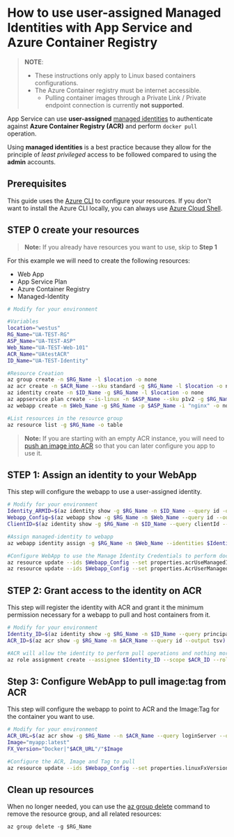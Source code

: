 # How to use user-assigned Managed Identities with App Service and Azure Container Registry

> **NOTE**:
>
> - These instructions only apply to Linux based containers configurations.
> - The Azure Container registry must be internet accessible.
>   - Pulling container images through a Private Link / Private endpoint connection is currently **not supported**.

App Service can use **user-assigned** [managed identities](https://docs.microsoft.com/azure/active-directory/managed-identities-azure-resources/overview) to authenticate against **Azure Container Registry (ACR)** and perform `docker pull` operation.

Using **managed identities** is a best practice because they allow for the principle of _least privileged_ access to be followed compared to using the **admin** accounts.

## Prerequisites

This guide uses the [Azure CLI](https://docs.microsoft.com/cli/azure/install-azure-cli?view=azure-cli-latest) to configure your resources. If you don't want to install the Azure CLI locally, you can always use [Azure Cloud Shell](https://docs.microsoft.com/azure/cloud-shell/quickstart).

## STEP 0 create your resources

> **Note:** If you already have resources you want to use, skip to **Step 1**

For this example we will need to create the following resources:

- Web App
- App Service Plan
- Azure Container Registry
- Managed-Identity

```bash
# Modify for your environment

#Variables
location="westus"
RG_Name="UA-TEST-RG"
ASP_Name="UA-TEST-ASP"
Web_Name="UA-TEST-Web-101"
ACR_Name="UAtestACR"
ID_Name="UA-TEST-Identity"

#Resource Creation
az group create -n $RG_Name -l $location -o none
az acr create -n $ACR_Name --sku standard -g $RG_Name -l $location -o none
az identity create -n $ID_Name -g $RG_Name -l $location -o none
az appservice plan create --is-linux -n $ASP_Name --sku p1v2 -g $RG_Name -l $location -o none
az webapp create -n $Web_Name -g $RG_Name -p $ASP_Name -i "nginx" -o none

#List resources in the resource group
az resource list -g $RG_Name -o table
```

> **Note:** If you are starting with an empty ACR instance, you will need to [push an image into ACR](https://docs.microsoft.com/azure/container-registry/container-registry-get-started-docker-cli) so that you can later configure you app to use it.

## STEP 1: Assign an identity to your WebApp

This step will configure the webapp to use a user-assigned identity.

```bash
# Modify for your environment
Identity_ARMID=$(az identity show -g $RG_Name -n $ID_Name --query id -o tsv)
Webapp_Config=$(az webapp show -g $RG_Name -n $Web_Name --query id --output tsv)"/config/web"
ClientID=$(az identity show -g $RG_Name -n $ID_Name --query clientId --output tsv)

#Assign managed-identity to webapp
az webapp identity assign -g $RG_Name -n $Web_Name --identities $Identity_ARMID -o none

#Configure WebApp to use the Manage Identity Credentials to perform docker pull operations
az resource update --ids $Webapp_Config --set properties.acrUseManagedIdentityCreds=True -o none
az resource update --ids $Webapp_Config --set properties.AcrUserManagedIdentityID=$ClientID -o none

```

## STEP 2: Grant access to the identity on ACR

This step will register the identity with ACR and grant it the minimum permission necessary for a webapp to pull and host containers from it.

```bash
# Modify for your environment
Identity_ID=$(az identity show -g $RG_Name -n $ID_Name --query principalId --output tsv)
ACR_ID=$(az acr show -g $RG_Name -n $ACR_Name --query id --output tsv)

#ACR will allow the identity to perform pull operations and nothing more
az role assignment create --assignee $Identity_ID --scope $ACR_ID --role acrpull -o none

```

## Step 3: Configure WebApp to pull image:tag from ACR

This step will configure the webapp to point to ACR and the Image:Tag for the container you want to use.

```bash
# Modify for your environment
ACR_URL=$(az acr show -g $RG_Name --n $ACR_Name --query loginServer --output tsv)
Image="myapp:latest"
FX_Version="Docker|"$ACR_URL"/"$Image

#Configure the ACR, Image and Tag to pull
az resource update --ids $Webapp_Config --set properties.linuxFxVersion=$FX_Version -o none --force-string

```

## Clean up resources

When no longer needed, you can use the [az group delete](https://docs.microsoft.com/en-us/cli/azure/group?view=azure-cli-latest#az-group-delete) command to remove the resource group, and all related resources:

```azurecli-interactive
az group delete -g $RG_Name
```
